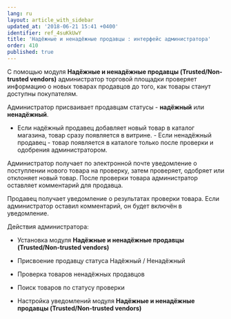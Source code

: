```yaml
---
lang: ru
layout: article_with_sidebar
updated_at: '2018-06-21 15:41 +0400'
identifier: ref_4suKkUwY
title: 'Надёжные и ненадёжные продавцы : интерфейс администратора'
order: 410
published: true
---
```

С помощью модуля **Надёжные и ненадёжные продавцы (Trusted/Non-trusted vendors)** администратор торговой площадки проверяет информацию о новых товарах продавцов до того, как товары станут доступны покупателям.

Администратор присваивает продавцам статусы - **надёжный** или **ненадёжный**. 

- Если надёжный продавец добавляет новый товар в каталог магазина, товар сразу появляется в витрине. - Если ненадёжный продавец - товар появляется в каталоге только после проверки и одобрения администратором. 

Администратор получает по электронной почте уведомление о поступлении нового товара на проверку, затем проверяет, одобряет или отклоняет новый товар. После проверки товара администратор оставляет комментарий для продавца. 

Продавец получает уведомление о результатах проверки товара. Если администратор оставил комментарий, он будет включён в уведомление.

Действия администратора:

   * Установка модуля **Надёжные и ненадёжные продавцы (Trusted/Non-trusted vendors)**
   
   * Присвоение продавцу статуса Надёжный / Ненадёжный
   
   * Проверка товаров ненадёжных продавцов
     
   * Поиск товаров по статусу проверки
       
   * Настройка уведомлений модуля **Надёжные и ненадёжные продавцы (Trusted/Non-trusted vendors)**
